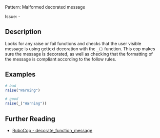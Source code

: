 Pattern: Malformed decorated message

Issue: -

## Description

Looks for any raise or fail functions and checks that the user visible message is using gettext decoration with the `_()` function. This cop makes sure the message is decorated, as well as checking that the formatting of the message is compliant according to the follow rules.

## Examples

```ruby
# bad
raise("Warning")

# good
raise(_("Warning"))
```

## Further Reading

* [RuboCop - decorate_function_message](https://github.com/rubocop/rubocop-i18n/blob/master/lib/rubocop/cop/i18n/gettext/decorate_function_message.rb)
